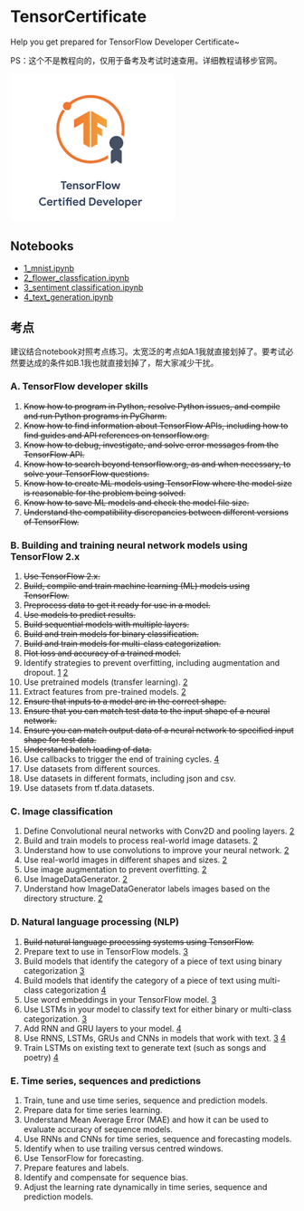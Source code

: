# TensorCertificate

Help you get prepared for TensorFlow Developer Certificate~

PS：这个不是教程向的，仅用于备考及考试时速查用。详细教程请移步官网。

![](./cover.png)

## Notebooks
* [1_mnist.ipynb](https://colab.research.google.com/drive/1dAbddoKtBydG1ROdZ5nN8cE7z63-4TCn?usp=sharing)<span id="1"></span> 
* [2_flower_classfication.ipynb](https://colab.research.google.com/drive/14er0glheEIKf4M_p_fhP-Vf0qAu8eT9G?usp=sharing)<span id="2"></span> 
* [3_sentiment classification.ipynb](https://colab.research.google.com/drive/1-J1b8tv9vDhKAhdusV3qDijgHqsk6ub3?usp=sharing)<span id="3"></span>
* [4_text_generation.ipynb](https://colab.research.google.com/drive/1XAaIVo9fiZrMYezik9SEzFncPpfrQ-wl?usp=sharing)<span id="4"></span>
## 考点

建议结合notebook对照考点练习。太宽泛的考点如A.1我就直接划掉了。要考试必然要达成的条件如B.1我也就直接划掉了，帮大家减少干扰。
### A. TensorFlow developer skills

1. ~~Know how to program in Python, resolve Python issues, and compile and run Python programs in PyCharm.~~
1. ~~Know how to find information about TensorFlow APIs, including how to find guides and API references on tensorflow.org.~~
1. ~~Know how to debug, investigate, and solve error messages from the TensorFlow API.~~
1. ~~Know how to search beyond tensorflow.org, as and when necessary, to solve your TensorFlow questions.~~
1. ~~Know how to create ML models using TensorFlow where the model size is reasonable for the problem being solved.~~
1. ~~Know how to save ML models and check the model file size.~~
1. ~~Understand the compatibility discrepancies between different versions of TensorFlow.~~

### B. Building and training neural network models using TensorFlow 2.x

1. ~~Use TensorFlow 2.x.~~
1. ~~Build, compile and train machine learning (ML) models using TensorFlow.~~
1. ~~Preprocess data to get it ready for use in a model.~~
1. ~~Use models to predict results.~~
1. ~~Build sequential models with multiple layers.~~
1. ~~Build and train models for binary classification.~~
1. ~~Build and train models for multi-class categorization.~~
1. ~~Plot loss and accuracy of a trained model.~~
1. Identify strategies to prevent overfitting, including augmentation and dropout. [1](#1) [2](#2)
1. Use pretrained models (transfer learning). [2](#2)
1. Extract features from pre-trained models. [2](#2)
1. ~~Ensure that inputs to a model are in the correct shape.~~
1. ~~Ensure that you can match test data to the input shape of a neural network.~~
1. ~~Ensure you can match output data of a neural network to specified input shape for test data.~~
1. ~~Understand batch loading of data.~~
1. Use callbacks to trigger the end of training cycles. [4](#4)
1. Use datasets from different sources.
1. Use datasets in different formats, including json and csv.
1. Use datasets from tf.data.datasets.

### C. Image classification

1. Define Convolutional neural networks with Conv2D and pooling layers. [2](#2)
1. Build and train models to process real-world image datasets. [2](#2)
1. Understand how to use convolutions to improve your neural network. [2](#2)
1. Use real-world images in different shapes and sizes. [2](#2)
1. Use image augmentation to prevent overfitting. [2](#2)
1. Use ImageDataGenerator. [2](#2)
1. Understand how ImageDataGenerator labels images based on the directory structure. [2](#2)

### D. Natural language processing (NLP)

1. ~~Build natural language processing systems using TensorFlow.~~
1. Prepare text to use in TensorFlow models. [3](#3)
1. Build models that identify the category of a piece of text using binary categorization [3](#3)
1. Build models that identify the category of a piece of text using multi-class categorization [4](#4)
1. Use word embeddings in your TensorFlow model. [3](#3)
1. Use LSTMs in your model to classify text for either binary or multi-class categorization. [3](#3)
1. Add RNN and GRU layers to your model. [4](#4)
1. Use RNNS, LSTMs, GRUs and CNNs in models that work with text. [3](#3) [4](#4)
1. Train LSTMs on existing text to generate text (such as songs and poetry) [4](#4)

### E. Time series, sequences and predictions

1. Train, tune and use time series, sequence and prediction models.
1. Prepare data for time series learning.
1. Understand Mean Average Error (MAE) and how it can be used to evaluate accuracy of sequence models.
1. Use RNNs and CNNs for time series, sequence and forecasting models.
1. Identify when to use trailing versus centred windows.
1. Use TensorFlow for forecasting.
1. Prepare features and labels.
1. Identify and compensate for sequence bias.
1. Adjust the learning rate dynamically in time series, sequence and prediction models.
